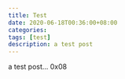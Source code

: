 ```yaml
---
title: Test
date: 2020-06-18T00:36:00+08:00
categories: 
tags: [test]
description: a test post 
---
```


a test post... 0x08
